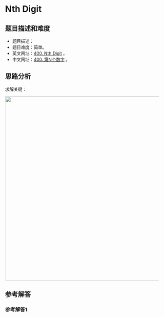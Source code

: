 # Nth Digit

## 题目描述和难度
+ 题目描述：
+ 题目难度：简单。
+ 英文网址：[400. Nth Digit](https://leetcode.com/problems/nth-digit/description/)  。
+ 中文网址：[400. 第N个数字](https://leetcode-cn.com/problems/nth-digit/description/)  。
## 思路分析
求解关键：

<img src="https://liweiwei1419.github.io/images/leetcode-solution/" width="600">

## 参考解答
### 参考解答1

```java

```